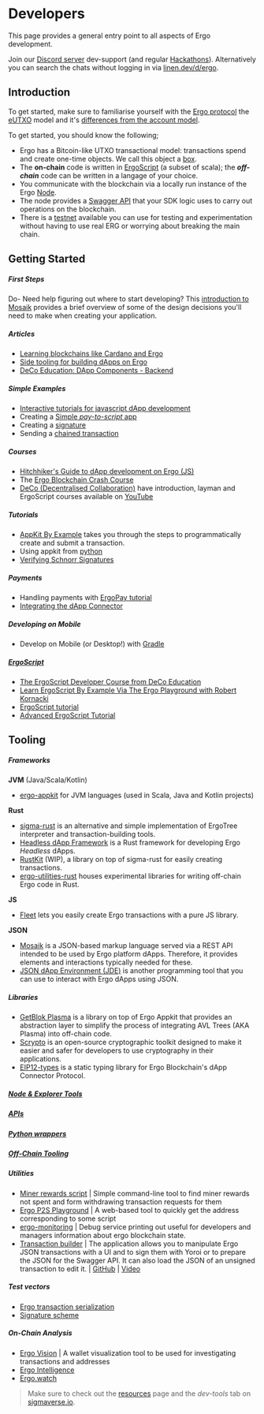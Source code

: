 # Developers

This page provides a general entry point to all aspects of Ergo development. 

Join our [Discord server](https://discord.gg/7kWWQeMCwe) dev-support (and regular [Hackathons](ergohack.md)). Alternatively you can search the chats without logging in via [linen.dev/d/ergo](https://www.linen.dev/d/ergo).



## Introduction


To get started, make sure to familiarise yourself with the [Ergo protocol](/dev/protocol) the [eUTXO](eutxo.md) model and it's [differences from the account model](accountveutxo.md).

To get started, you should know the following; 

- Ergo has a Bitcoin-like UTXO transactional model: transactions spend and create one-time objects. We call this object a [box](data-model/box/index.md).
- The **on-chain** code is written in [ErgoScript](ergoscript.md) (a subset of scala); the ***off-chain*** code can be written in a langage of your choice. 
- You communicate with the blockchain via a locally run instance of the Ergo [Node](/node/install).
- The node provides a [Swagger API](swagger.md) that your SDK logic uses to carry out operations on the blockchain. 
- There is a [testnet](testnet.md) available you can use for testing and experimentation without having to use real ERG or worrying about breaking the main chain.

## Getting Started

##### First Steps

Do- Need help figuring out where to start developing? This [introduction to Mosaik](intro.md) provides a brief overview of some of the design decisions you'll need to make when creating your application. 


##### Articles

- [Learning blockchains like Cardano and Ergo](https://www.youtube.com/watch?v=HDn49bToTMI)
- [Side tooling for building dApps on Ergo](https://dav009.medium.com/ergo-101-side-tooling-for-building-dapps-on-ergo-c71889d60826)
- [DeCo Education: DApp Components - Backend](https://deco-education.github.io/deco-docs/docs/into-the-woods/trail2-ergo-coding/dapp-components)

##### Simple Examples 

- [Interactive tutorials for javascript dApp development](https://play.dappstep.com/)
- Creating a [Simple *pay-to-script* app](p2s.md) 
- Creating a [signature](3-out-of-5.md)
- Sending a [chained transaction](chained.md)

##### Courses

- [Hitchhiker's Guide to dApp development on Ergo (JS)](https://www.youtube.com/playlist?list=PLzY-irO3z3G8FVDifned2NMFc-PgQqnny) 
- The [Ergo Blockchain Crash Course](https://www.youtube.com/playlist?list=PL8-KVrs6vXLTVXGwmYXjOBRx3VymB4Vm2)
- [DeCo (Decentralised Collaboration)](deco.md) have introduction, layman and ErgoScript courses available on [YouTube](https://www.youtube.com/channel/UCyOIxD7YSHN5QwLIulOWrew/playlists)


##### Tutorials

- [AppKit By Example](https://www.youtube.com/watch?v=Md5s-XV6-Hs) takes you through the steps to programmatically create and submit a transaction. 
- Using appkit from [python](appkit_py.md)
- [Verifying Schnorr Signatures](verifying.md)


##### Payments

- Handling payments with [ErgoPay tutorial](ep-tutorial.md)
- [Integrating the dApp Connector](dApp.md)

##### Developing on Mobile

- Develop on Mobile (or Desktop!) with [Gradle](Gradle.md)

##### [**ErgoScript**](ergoscript.md)

- [The ErgoScript Developer Course from DeCo Education](https://github.com/DeCo-Education/ErgoScript-Developer-Course)
- [Learn ErgoScript By Example Via The Ergo Playground with Robert Kornacki](https://www.youtube.com/watch?v=8l2v1asHgyA)
- [ErgoScript tutorial](https://ergoplatform.org/docs/ErgoScript.pdf)
- [Advanced ErgoScript Tutorial](https://ergoplatform.org/docs/AdvancedErgoScriptTutorial.pdf)



## Tooling

##### Frameworks

**JVM** (Java/Scala/Kotlin)

- [ergo-appkit](appkit.md) for JVM languages (used in Scala, Java and Kotlin projects)

**Rust**

- [sigma-rust](rust.md) is an alternative and simple implementation of ErgoTree interpreter and transaction-building tools.
- [Headless dApp Framework](headless.md) is a Rust framework for developing Ergo *Headless* dApps.
- [RustKit](rustkit.md) (WIP), a library on top of sigma-rust for easily creating transactions.
- [ergo-utilities-rust](ergo_utilities.md) houses experimental libraries for writing off-chain Ergo code in Rust.

**JS**

- [Fleet](fleet.md) lets you easily create Ergo transactions with a pure JS library.

**JSON**

- [Mosaik](intro.md) is a JSON-based markup language served via a REST API intended to be used by Ergo platform dApps. Therefore, it provides elements and interactions typically needed for these.
- [JSON dApp Environment (JDE)](jde.md) is another programming tool that you can use to interact with Ergo dApps using JSON.




##### Libraries

- [GetBlok Plasma](plasma.md) is a library on top of Ergo Appkit that provides an abstraction layer to simplify the process of integrating AVL Trees (AKA Plasma) into off-chain code.
- [Scrypto](scrypto.md) is an open-source cryptographic toolkit designed to make it easier and safer for developers to use cryptography in their applications.
- [EIP12-types](eip12-types.md) is a static typing library for Ergo Blockchain's dApp Connector Protocol.

##### [Node & Explorer Tools](explorer.md)
##### [APIs](api.md)
##### [Python wrappers](/dev/lang/python)
##### [Off-Chain Tooling](off-chain.md)







##### Utilities

- [Miner rewards script](https://github.com/lorien/ergotools) | Simple command-line tool to find miner rewards not spent and form withdrawing transaction requests for them
- [Ergo P2S Playground](https://wallet.plutomonkey.com/p2s/?source=dHJ1ZQ==) | A web-based tool to quickly get the address corresponding to some script  
- [ergo-monitoring](https://github.com/SabaunT/ergo-monitoring) | Debug service printing out useful for developers and managers information about ergo blockchain state.
- [Transaction builder](https://transaction-builder.ergo.ga/) |  The application allows you to manipulate Ergo JSON transactions with a UI and to sign them with Yoroi or to prepare the JSON for the Swagger API. It can also load the JSON of an unsigned transaction to edit it.  | [GitHub](https://github.com/ThierryM1212/transaction-builder/)  | [Video](https://youtu.be/0VhfY7osT2k)

##### Test vectors

- [Ergo transaction serialization](https://git.io/fjqwX)
- [Signature scheme](https://git.io/fjqwH)

##### On-Chain Analysis

- [Ergo Vision](https://github.com/CryptoCream/ErgoVision) | A wallet visualization tool to be used for investigating transactions and addresses
- [Ergo Intelligence](https://github.com/Eeysirhc/ergo_intelligence)
- [Ergo.watch](https://ergo.watch)

> Make sure to check out the [resources](resources.md) page and the *dev-tools* tab on [sigmaverse.io](https://sigmaverse.io/). 






